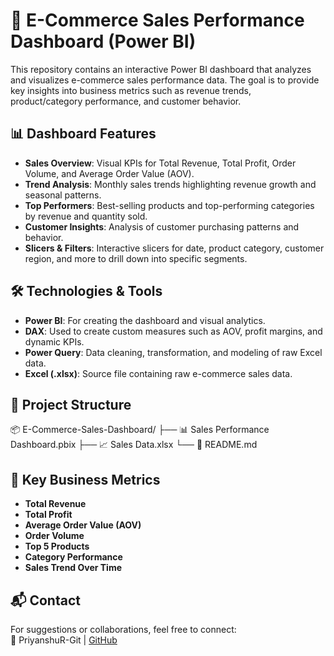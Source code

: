 # 🛒 E-Commerce Sales Performance Dashboard (Power BI)

This repository contains an interactive Power BI dashboard that analyzes and visualizes e-commerce sales performance data. The goal is to provide key insights into business metrics such as revenue trends, product/category performance, and customer behavior.

## 📊 Dashboard Features

- **Sales Overview**: Visual KPIs for Total Revenue, Total Profit, Order Volume, and Average Order Value (AOV).
- **Trend Analysis**: Monthly sales trends highlighting revenue growth and seasonal patterns.
- **Top Performers**: Best-selling products and top-performing categories by revenue and quantity sold.
- **Customer Insights**: Analysis of customer purchasing patterns and behavior.
- **Slicers & Filters**: Interactive slicers for date, product category, customer region, and more to drill down into specific segments.

## 🛠️ Technologies & Tools

- **Power BI**: For creating the dashboard and visual analytics.
- **DAX**: Used to create custom measures such as AOV, profit margins, and dynamic KPIs.
- **Power Query**: Data cleaning, transformation, and modeling of raw Excel data.
- **Excel (.xlsx)**: Source file containing raw e-commerce sales data.

## 📁 Project Structure
📦 E-Commerce-Sales-Dashboard/
├── 📊 Sales Performance Dashboard.pbix
├── 📈 Sales Data.xlsx
└── 📄 README.md
## 📌 Key Business Metrics

- **Total Revenue**
- **Total Profit**
- **Average Order Value (AOV)**
- **Order Volume**
- **Top 5 Products**
- **Category Performance**
- **Sales Trend Over Time**

## 📬 Contact

For suggestions or collaborations, feel free to connect:  
📧 PriyanshuR-Git | [GitHub](https://github.com/PriyanshuR-Git)
